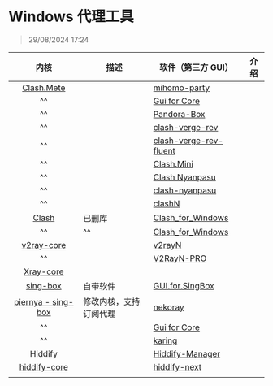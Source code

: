 # Windows 代理工具
> 29/08/2024 17:24

|                            内核                             | 描述          | 软件（第三方 GUI）                                                                                                                   | 介绍  |
| :-------------------------------------------------------: | ----------- | ----------------------------------------------------------------------------------------------------------------------------- | --- |
|         [Clash.Mete](https://wiki.metacubex.one/)         |             | [mihomo-party](https://github.com/pompurin404/mihomo-party)                                                                   |     |
|                            ^^                             |             | [Gui for Core](https://gui-for-cores.github.io/)                                                                              |     |
|                            ^^                             |             | [Pandora-Box](https://github.com/snakem982/Pandora-Box)                                                                       |     |
|                            ^^                             |             | [clash-verge-rev](https://github.com/clash-verge-rev/clash-verge-rev)                                                         |     |
|                            ^^                             |             | [clash-verge-rev-fluent](https://github.com/Daydreamer-riri/clash-verge-rev-fluent)                                           |     |
|                            ^^                             |             | [Clash.Mini](https://github.com/MetaCubeX/Clash.Mini)                                                                         |     |
|                            ^^                             |             | [Clash Nyanpasu](https://nyanpasu.elaina.moe/)                                                                                |     |
|                            ^^                             |             | [clash-nyanpasu](https://github.com/LibNyanpasu/clash-nyanpasu)                                                               |     |
|                            ^^                             |             | [clashN](https://github.com/2dust/clashN)                                                                                     |     |
|               [Clash](https://clash.wiki/)                | 已删库         | [Clash_for_Windows](https://github.com/Z-Siqi/Clash-for-Windows_Chinese "https://github.com/clashdownload/Clash_for_Windows") |     |
|                            ^^                             | ^^          | [Clash_for_Windows](https://github.com/clashdownload/Clash_for_Windows)                                                       |     |
|     [v2ray-core](https://github.com/v2fly/v2ray-core)     |             | [v2rayN](https://github.com/2dust/v2rayN)                                                                                     |     |
|                            ^^                             |             | [V2RayN-PRO](https://github.com/lowercase78/V2RayN-PRO)                                                                       |     |
|      [Xray-core](https://github.com/XTLS/Xray-core)       |             |                                                                                                                               |     |
|     [sing-box](https://github.com/SagerNet/sing-box)      | 自带软件        | [GUI.for.SingBox](https://github.com/GUI-for-Cores/GUI.for.SingBox)                                                           |     |
| [piernya - sing-box](https://github.com/PuerNya/sing-box) | 修改内核，支持订阅代理 | [nekoray](https://github.com/MatsuriDayo/nekoray)                                                                             |     |
|                            ^^                             |             | [Gui for Core](https://gui-for-cores.github.io/)                                                                              |     |
|                            ^^                             |             | [karing](https://github.com/KaringX/karing)                                                                                   |     |
|                          Hiddify                          |             | [Hiddify-Manager](https://github.com/hiddify/Hiddify-Manager)                                                                 |     |
|  [hiddify-core](https://github.com/hiddify/hiddify-core)  |             | [hiddify-next](https://github.com/hiddify/hiddify-next)                                                                       |     |
|                                                           |             |                                                                                                                               |     |
